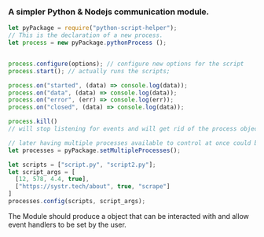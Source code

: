 ### A simpler Python & Nodejs communication module.

```javascript
let pyPackage = require("python-script-helper");
// This is the declaration of a new process.
let process = new pyPackage.pythonProcess ();


process.configure(options); // configure new options for the script
process.start(); // actually runs the scripts;

process.on("started", (data) => console.log(data));
process.on("data", (data) => console.log(data));
process.on("error", (err) => console.log(err));
process.on("closed", (data) => console.log(data));

process.kill()
// will stop listening for events and will get rid of the process object

// later having multiple processes available to control at once could be nice as well.
let processes = pyPackage.setMultipleProcesses();

let scripts = ["script.py", "script2.py"];
let script_args = [
  [12, 578, 4.4, true], 
  ["https://systr.tech/about", true, "scrape"]
]
processes.config(scripts, script_args);

```

The Module should produce a object that can be interacted with and allow event handlers to be set by the user.




